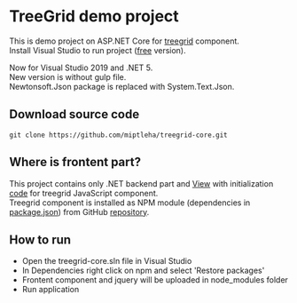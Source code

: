 # TreeGrid demo project
This is demo project on ASP.NET Core for [treegrid](https://github.com/miptleha/treegrid-js) component.   
Install Visual Studio to run project ([free](https://visualstudio.microsoft.com/en/vs/community/) version).   

Now for Visual Studio 2019 and .NET 5.   
New version is without gulp file.   
Newtonsoft.Json package is replaced with System.Text.Json.

## Download source code
```
git clone https://github.com/miptleha/treegrid-core.git
```

## Where is frontent part?

This project contains only .NET backend part and [View](Views/Home/Index.cshtml) with initialization [code](wwwroot/js/site.js) for treegrid JavaScript component.    
Treegrid component is installed as NPM module (dependencies in [package.json](package.json)) from GitHub [repository](https://github.com/miptleha/treegrid-js).

## How to run
* Open the treegrid-core.sln file in Visual Studio
* In Dependencies right click on npm and select 'Restore packages'
* Frontent component and jquery will be uploaded in node_modules folder
* Run application